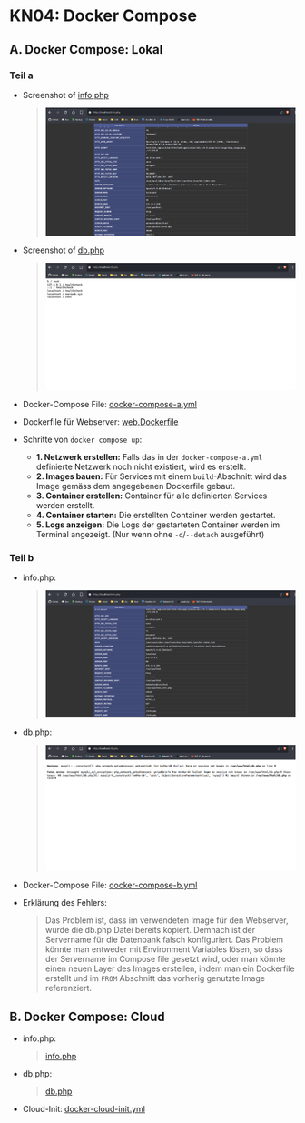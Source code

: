 # KN04: Docker Compose

## A. Docker Compose: Lokal

### Teil a

- Screenshot of [info.php](http://localhost/info.php)

	> ![Screenshot of info.php](/m347-Container/x-resources/04/info-php-a.png)

- Screenshot of [db.php](http://localhost/db.php)

	> ![Screenshot of db.php](/m347-Container/x-resources/04/db-php-a.png)

- Docker-Compose File: [docker-compose-a.yml](./docker-compose-a.yml)

- Dockerfile für Webserver: [web.Dockerfile](./.docker/web.Dockerfile)

- Schritte von `docker compose up`:
	- **1. Netzwerk erstellen:** Falls das in der `docker-compose-a.yml` definierte Netzwerk noch nicht existiert, wird es erstellt.
	- **2. Images bauen:** Für Services mit einem `build`-Abschnitt wird das Image gemäss dem angegebenen Dockerfile gebaut.
	- **3. Container erstellen:** Container für alle definierten Services werden erstellt.
	- **4. Container starten:** Die erstellten Container werden gestartet.
	- **5. Logs anzeigen:** Die Logs der gestarteten Container werden im Terminal angezeigt. (Nur wenn ohne `-d`/`--detach` ausgeführt)

### Teil b

- info.php:

	> ![info.php](/m347-Container/x-resources/04/info-php-b.png)

- db.php:

	> ![db.php](/m347-Container/x-resources/04/db-php-b.png)

- Docker-Compose File: [docker-compose-b.yml](./docker-compose-b.yml)

- Erklärung des Fehlers:

	> Das Problem ist, dass im verwendeten Image für den Webserver, wurde die db.php Datei bereits kopiert. Demnach ist der Servername für die Datenbank falsch konfiguriert. Das Problem könnte man entweder mit Environment Variables lösen, so dass der Servername im Compose file gesetzt wird, oder man könnte einen neuen Layer des Images erstellen, indem man ein Dockerfile erstellt und im `FROM` Abschnitt das vorherig genutzte Image referenziert.

## B. Docker Compose: Cloud

- info.php:

	> [info.php](/m347-Container/x-resources/04/info-php-c.png)

- db.php:

	> [db.php](/m347-Container/x-resources/04/db-php-c.png)

- Cloud-Init: [docker-cloud-init.yml](./.docker/docker-cloud-init.yml)
